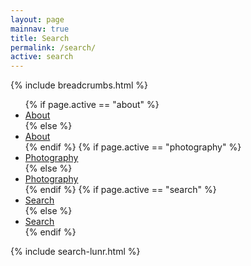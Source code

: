 ```yaml
---
layout: page
mainnav: true
title: Search
permalink: /search/
active: search
---
```

{% include breadcrumbs.html %}

<ul class="nav navbar-nav">
        {% if page.active == "about" %}
            <li class="active"><a href="#">About</a></li>
        {% else %}
            <li><a href="/">About</a></li>
        {% endif %}
        {% if page.active == "photography" %}
            <li class="active"><a href="#">Photography</a></li>
        {% else %}
            <li><a href="/">Photography</a></li>
        {% endif %}
        {% if page.active == "search" %}
            <li class="active"><a href="#">Search</a></li>
        {% else %}
            <li><a href="/about">Search</a></li>
        {% endif %}
</ul>

{% include search-lunr.html %}
<script src="/js/text-glitch.js"></script>